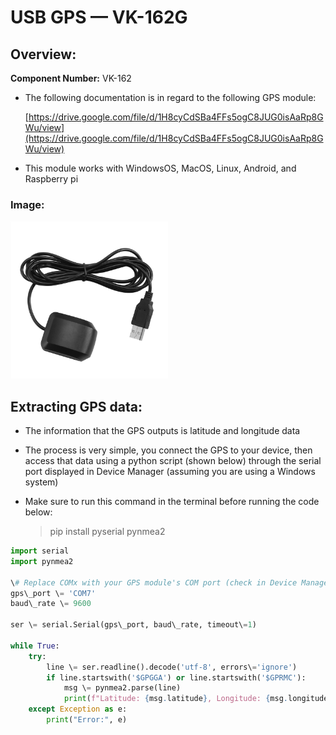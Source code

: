 # USB GPS — VK-162G

## Overview:

**Component Number:** VK-162

* The following documentation is in regard to the following GPS module: 

    [https://drive.google.com/file/d/1H8cyCdSBa4FFs5ogC8JUG0isAaRp8GWu/view](https://drive.google.com/file/d/1H8cyCdSBa4FFs5ogC8JUG0isAaRp8GWu/view)  
* This module works with WindowsOS, MacOS, Linux, Android, and Raspberry pi

### Image:
<div>
<img src="img/VK-162_G-Mouse_USB_GPS.png" width="50%" />
</div>

## Extracting GPS data:

* The information that the GPS outputs is latitude and longitude data  
* The process is very simple, you connect the GPS to your device, then access that data using a python script (shown below) through the serial port displayed in Device Manager (assuming you are using a Windows system)  
* Make sure to run this command in the terminal before running the code below:   


  > pip install pyserial pynmea2



```python
import serial  
import pynmea2

\# Replace COMx with your GPS module's COM port (check in Device Manager)  
gps\_port \= 'COM7'  
baud\_rate \= 9600

ser \= serial.Serial(gps\_port, baud\_rate, timeout\=1)

while True:  
    try:  
        line \= ser.readline().decode('utf-8', errors\='ignore')  
        if line.startswith('$GPGGA') or line.startswith('$GPRMC'):  
            msg \= pynmea2.parse(line)  
            print(f"Latitude: {msg.latitude}, Longitude: {msg.longitude}")  
    except Exception as e:  
        print("Error:", e)  
